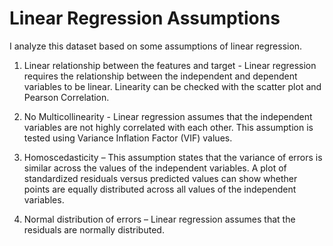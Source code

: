 # Linear Regression Assumptions 

I analyze this dataset based on some assumptions of linear regression.

1. Linear relationship between the features and target - Linear regression requires the relationship between the independent and dependent variables to be linear. Linearity can be checked with the scatter plot and Pearson Correlation.

2. No Multicollinearity - Linear regression assumes that the independent variables are not highly correlated with each other. This assumption is tested using Variance Inflation Factor (VIF) values.

3. Homoscedasticity – This assumption states that the variance of errors is similar across the values of the independent variables. A plot of standardized residuals versus predicted values can show whether points are equally distributed across all values of the independent variables.

4. Normal distribution of errors – Linear regression assumes that the residuals are normally distributed.
